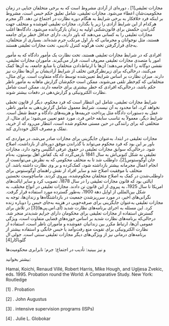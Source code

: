   مجازات تعلیقی[1] ، دوره‌ای از آزادی مشروط است که به برخی متخلفان جنایی در زمان محکومیت‌شان اعطاء می‌شود. مجازات تعلیقی، شامل تعلیق حکم حبس است، مشروط بر اینکه فرد خلافکار به برخی شرایط به هنگام دوره نظارت در اجتماع تن دهد. اگر مجرم هرکدام از این شرایط آزادی را زیر پا بگذارد، مجازات تعلیقی لغوشده و متخلف جهت گذراندن حکمش برای قانون‌شکنی اولیه به زندان بازگردانده می‌شود. دادگاه‌ها اغلب مجازات تعلیقی را به کسانی می‌دهند که باور دارند، دارای حداقل خطر برای جامعه هستند، مثل نوجوانان و مجرمانی که بار اول مرتکب جرم شده‌اند. بسیاری از متخلفان، به‌جای قرارگرفتن تحت هرگونه کنترل تأدیبی، تحت مجازات تعلیقی هستند.

افرادی که در شرایط مجازات تعلیقی هستند، تحت نظارت یک مأمور دادگاه که به مأمور امور یا متصدی مجازات تعلیقی معروف است، قرار می‌گیرند. مأموران مجازات تعلیقی، نقشی دوگانه را انجام می‌دهند؛ آن‌ها با ارتباط‌دادن متخلفان با منابع جامعه، به آن‌ها کمک می‌کنند، درحالی‌که برای زیرنظرگرفتن تخلف از شرایط آزادیشان بر آن‌ها نظارت نیز دارند. میزان نظارت بر اساس شرایط تعیین‌شده توسط دادگاه متفاوت است. برای مثال، متخلفانی که کم‌خطر تلقی می‌شوند، ممکن است حکم‌شان گزارش ماهانه به مأمور ناظر حکم باشد، درحالی‌که افرادی که خطر بیشتری برای جامعه دارند، ممکن است شامل نظارت الکترونیکی و گزارش‌دهی در دفعات بیشتر شوند.

شرایط مجازات تعلیقی، شامل این انتظار است که فرد محکوم، دیگر از قانون تخطی نخواهد کرد، اما محدود به آن نیست. شرایط معمول شامل گزارش‌دهی به مأمور ناظر، عمل به دستورات دادگاه مثل پرداخت جریمه‌ها و هزینه‌های دادگاه و حفظ شغل است. شرایط دیگر، معمولاً به تناسب سابقه خاص فرد، مورد عفو تعیین می‌شود؛ برای مثال، از متخلفی که برای رانندگی در حین مستی محکوم شده است، انتظار می‌رود که از خرید، تملک و مصرف الکل خودداری کند.

 مجازات تعلیقی در ابتدا، به‌عنوان جایگزینی برای مجازات صادر می‌شد، در مواردی که باور بر این بود که فرد محکوم می‌تواند با گذراندن موفق دوره‌ای از بازداشت، اصلاح شود. درحالی‌که سوابق مجازات تعلیقی در حقوق عرفی انگلیس وجود دارد، مجازات تعلیقی به شکل کنونی‌اش به سال 1841 بازمی‌گردد که یک کفاش اهل بوستون، به‌نام جان آوگوستوس[2]، داوطلب شد تا به متخلف محکومی که به نظرش می‌توانست از انجام اعمال مجرمانه بیشتر بازداشته شود، کمک‌کرده و بر وی نظارت داشته باشد. آن متخلف با موفقیت اصلاح شد و سایر افراد از نقش راهنمای آوگوستوس برای داوطلب‌شدن در کمک به اصلاح متخلفان محکوم‌شده، پیروی کردند. ماساچوست نخستین ایالتی بود که قانون مجازات تعلیقی را در سال 1878، تصویب کرد و سایر ایالت‌های امریکا تا سال 1925، به پیروی از این قانون تن دادند. مجازات تعلیقی در انواع مختلف، به شکل بین‌المللی از اوایل دهة 1900، به‌طور گسترده مورد استفاده قرار گرفت. نگرانی‌های اخیر، در مورد سرریزشدن جمعیت در بازداشتگاه‌ها و زندان‌ها، توجه به مجازات تعلیقی به‌عنوان جایگزینی برای صرفه‌جویی در هزینه به‌جای حبس را دوباره زنده کرد. این مسئله به اجرای برنامه‌های نظارت شدید (آی.اس.پی‌ها)[3] در تلاش برای گسترش استفاده از مجازات تعلیقی برای محکومان دارای جرایم شدیدتر منجر شد. درحالی‌که برنامه‌های نظارت شدید بر اساس حوزه‌های قضایی متفاوت است، ویژگی عمومی آن‌ها، ارتباط مکرر بین زندانیان عفوشده و مأموران ناظر است، استفاده از نظارت الکترونیکی برای تقویت منع رفت‌وآمد یا حبس خانگی و استفاده بیشتر از برنامه‌های درمانی نیز از ویژگی‌های دیگر مجازات تعلیقی سنتی است. جولی ال گلوباکار[4]

و نیز ببینید: تأدیب در اجتماع؛ جرم؛ نابرابری محکومیت‌ها

بیشتر بخوانید:

Hamai, Koichi, Renaud Villé, Robert Harris, Mike Hough, and Ugljesa Zvekic, eds. 1995. Probation round the World: A Comparative Study. New York: Routledge

 [1] . Probation

 [2] . John Augustus

 [3] . intensive supervision programs (ISPs)

 [4] . Julie L. Globokar

 

 

 

 
